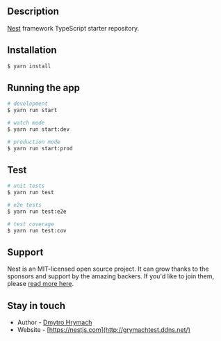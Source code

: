 [circleci-image]: https://img.shields.io/circleci/build/github/nestjs/nest/master?token=abc123def456

## Description

[Nest](https://github.com/nestjs/nest) framework TypeScript starter repository.

## Installation

```bash
$ yarn install
```

## Running the app

```bash
# development
$ yarn run start

# watch mode
$ yarn run start:dev

# production mode
$ yarn run start:prod
```

## Test

```bash
# unit tests
$ yarn run test

# e2e tests
$ yarn run test:e2e

# test coverage
$ yarn run test:cov
```

## Support

Nest is an MIT-licensed open source project. It can grow thanks to the sponsors and support by the amazing backers. If you'd like to join them, please [read more here](https://docs.nestjs.com/support).

## Stay in touch

- Author - [Dmytro Hrymach](linkedin.com/in/dmitro-hrymach-7a9161185)
- Website - [https://nestjs.com](http://grymachtest.ddns.net/)


